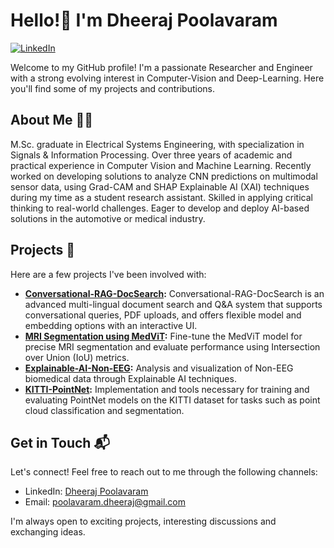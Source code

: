 # Hello!👋 I'm Dheeraj Poolavaram

[![LinkedIn](https://img.shields.io/badge/LinkedIn-Connect-blue)](https://www.linkedin.com/in/dheeraj-poolavaram)

Welcome to my GitHub profile! I'm a passionate Researcher and Engineer with a strong evolving interest in Computer-Vision and Deep-Learning. Here you'll find some of my projects and contributions.

## About Me 🧑‍💻

M.Sc. graduate in Electrical Systems Engineering, with specialization in Signals & Information Processing. Over three years of academic and practical experience in Computer Vision and Machine Learning. Recently worked on developing solutions to analyze CNN predictions on multimodal sensor data, using Grad-CAM and SHAP Explainable AI (XAI) techniques during my time as a student research assistant. Skilled in applying critical thinking to real-world challenges. Eager to develop and deploy AI-based solutions in the automotive or medical industry.

## Projects 🚀

Here are a few projects I've been involved with:

- **[Conversational-RAG-DocSearch](https://github.com/dheerajpr97/Conversational-RAG-DocSearch):** Conversational-RAG-DocSearch is an advanced multi-lingual document search and Q&A system that supports conversational queries, PDF uploads, and offers flexible model and embedding options with an interactive UI.
- **[MRI Segmentation using MedViT](https://github.com/dheerajpr97/MRI-Seg-MedViT):** Fine-tune the MedViT model for precise MRI segmentation and evaluate performance using Intersection over Union (IoU) metrics.
- **[Explainable-AI-Non-EEG](https://github.com/dheerajpr97/Explainable-AI-Non-EEG):** Analysis and visualization of Non-EEG biomedical data through Explainable AI techniques.
- **[KITTI-PointNet](https://github.com/asnecemnnit/huggingface_competitions_shipdetection):** Implementation and tools necessary for training and evaluating PointNet models on the KITTI dataset for tasks such as point cloud classification and segmentation.


## Get in Touch 📬

Let's connect! Feel free to reach out to me through the following channels:

- LinkedIn: [Dheeraj Poolavaram](https://www.linkedin.com/in/dheeraj-poolavaram)
- Email: poolavaram.dheeraj@gmail.com

I'm always open to exciting projects, interesting discussions and exchanging ideas.
